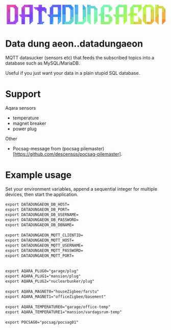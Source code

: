 
<p align="center">
  <img src="datadungaeon.png" />
</p>




# Data dung aeon..datadungaeon
MQTT datasucker (sensors etc) that feeds the subscribed topics into a database such as MySQL/MariaDB.

Useful if you just want your data in a plain stupid SQL database.

# Support

Aqara sensors
- temperature
- magnet breaker
- power plug

Other
- Pocsag-message from (pocsag pilemaster)[https://github.com/descensus/pocsag-pilemaster].

# Example usage

Set your environment variables, append a sequential integer for multiple devices, then start the application.

```
export DATADUNGAEON_DB_HOST=
export DATADUNGAEON_DB_PORT=
export DATADUNGAEON_DB_USERNAME=
export DATADUNGAEON_DB_PASSWORD=
export DATADUNGAEON_DB_DBNAME=

export DATADUNGAEON_MQTT_CLIENTID=
export DATADUNGAEON_MQTT_HOST=
export DATADUNGAEON_MQTT_USERNAME=
export DATADUNGAEON_MQTT_PASSWORD=
export DATADUNGAEON_MQTT_PORT=


export AQARA_PLUG0="garage/plug"
export AQARA_PLUG1="mansion/plug"
export AQARA_PLUG2="nuclearbunker/plug"

export AQARA_MAGNET0="houseZigbee/farstu"
export AQARA_MAGNET1="officeZigbee/basement"

export AQARA_TEMPERATURE0="garage/office-temp"
export AQARA_TEMPERATURE1="mansion/vardagsrum-temp"

export POCSAG0="pocsag/pocsag01"
```